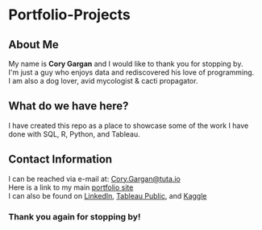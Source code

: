 # Portfolio-Projects

## About Me
My name is **Cory Gargan** and I would like to thank you for stopping by.  
I'm just a guy who enjoys data and rediscovered his love of programming.  
I am also a dog lover, avid mycologist & cacti propagator.

## What do we have here?
I have created this repo as a place to showcase some of the work I have done with SQL, R, Python, and Tableau.

## Contact Information
I can be reached via e-mail at: Cory.Gargan@tuta.io   
Here is a link to my main [portfolio site](https://cory-g.github.io)  
I can also be found on [LinkedIn](https://www.linkedin.com/in/cory-gargan/), [Tableau Public](https://public.tableau.com/app/profile/cory.gargan), and [Kaggle](https://www.kaggle.com/corygargan)  


### Thank you again for stopping by!
